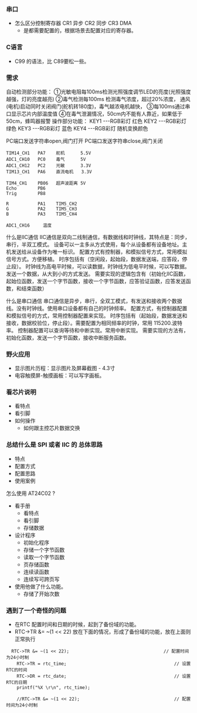 ### 串口
- 怎么区分控制寄存器 CR1 异步 CR2 同步 CR3 DMA 
  - 是都需要配置的，根据场景去配置对应的寄存器。


### C语言
- C99 的语法，比 C89要松一些。


### 需求
自动检测部分功能：
①光敏电阻每100ms检测光照强度调节LED的亮度(光照强度越强，灯的亮度越亮)
②毒气检测每100ms 检测毒气浓度，超过20%浓度，
通风(电机)启动同时关闭阀门(舵机转180度)，毒气越浓电机越快，
③每100ms通过串口显示芯片内部温度值
④在毒气泄漏情况，50cm内不能有人靠近，如果低于50cm，蜂鸣器报警
操作部分功能：
KEY1 ---RGB彩灯  红色
KEY2 ---RGB彩灯  绿色
KEY3 ---RGB彩灯  蓝色
KEY4 ---RGB彩灯  随机变换颜色

PC端口发送字符串open,阀门打开
PC端口发送字符串close,阀门关闭


	TIM14_CH1   PA7    舵机      5.5V
	ADC1_CH10   PC0    毒气      5V
	ADC1_CH12   PC2    光敏      3.3V
	TIM13_CH1   PA6    直流电机   3.3V
	
	TIM4_CH1    PB06   超声波距离 5V
	Echo        PB6
	Trig        PB8

	R           PA1    TIM5_CH2
	G           PA2    TIM5_CH3
	B           PA3    TIM5_CH4
	
	ADC1_CH16     温度


什么是IIC通信
IIC通信是双向二线制通信，有数据线和时钟线，其特点是：同步，串行，半双工模式。
设备可以一主多从方式使用，每个从设备都有设备地址。主机发送给从设备作为唯一标识。
配置方式有控制器，和模拟信号方式，常用模拟信号方式。方便移植。
时序包括有（空闲段，起始段，数据发送端，应答段，停止段）。
时钟线为高电平时候，可以读数据，时钟线为低电平时候，可以写数据。发送一个数据，从大到小的方式发送。
需要实现的逻辑包含有（初始化IIC函数，起始位函数，发送一个字节函数，接收一个字节函数，应答验证函数，应答发送函数，和结束函数）


什么是串口通信
串口通信是异步，串行，全双工模式，有发送和接收两个数据线。没有时钟线。使用串口设备都有自己的时钟频率。
配置方式，有控制器配置和模拟信号的方式，常用控制器配置来实现。
时序包括有（起始段，数据发送和接收，数据校验位，停止段）。需要配置为相同频率的时钟，常用 115200.波特率。
控制器配置可以查询等待和中断实现。常用中断实现。
需要实现的方法有，初始化函数，发送一个字节函数，接收中断服务函数。


### 野火应用
- 显示图片历程：显示图片及屏幕截图 - 4.3寸
- 电容触摸屏-触摸画板：可以写字画板。

### 看芯片说明
- 看特点
- 看引脚
- 如何操作
  - 如何跟主控芯片数据交换

### 总结什么是 SPI 或者 IIC 的 总体思路
- 特点
- 配置方式
- 配置思路
- 使用案例 


怎么使用 AT24C02 ?
- 看手册
  - 看特点
  - 看引脚
  - 存储数据
- 设计程序
  - 初始化程序
  - 存储一个字节函数
  - 读取一个字节函数
  - 页存储函数
  - 连续读函数
  - 连续写可跨页写
- 使用他做了什么功能。
  - 存储了开始次数

### 遇到了一个奇怪的问题
- 在RTC 配置时间和日期的时候，起到了备份域的功能。
- RTC->TR &= ~(1 << 22) 放在下面的情况，形成了备份域的功能，放在上面则正常执行
```
  RTC->TR &= ~(1 << 22);									// 配置时间为24小时制
	RTC->TR = rtc_time;											// 设置RTC的时间
	RTC->DR = rtc_date;											// 设置RTC的日期
	printf("%X \r\n", rtc_time);
	
	//RTC->TR &= ~(1 << 22);									// 配置时间为24小时制
```
